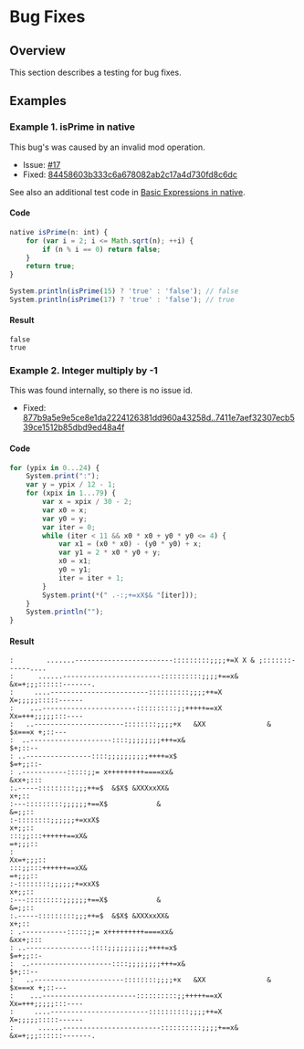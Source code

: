 # Bug Fixes

## Overview

This section describes a testing for bug fixes.

## Examples

### Example 1. isPrime in native

This bug's was caused by an invalid mod operation.

* Issue: [#17](https://github.com/Kray-G/kinx/issues/17)
* Fixed: [84458603b333c6a678082ab2c17a4d730fd8c6dc](https://github.com/Kray-G/kinx/commit/84458603b333c6a678082ab2c17a4d730fd8c6dc)

See also an additional test code in [Basic Expressions in native](../definition/native/native_expr.md).

#### Code

```javascript
native isPrime(n: int) {
    for (var i = 2; i <= Math.sqrt(n); ++i) {
        if (n % i == 0) return false;
    }
    return true;
}

System.println(isPrime(15) ? 'true' : 'false'); // false
System.println(isPrime(17) ? 'true' : 'false'); // true
```

#### Result

```
false
true
```

### Example 2. Integer multiply by -1

This was found internally, so there is no issue id.

* Fixed: [877b9a5e9e5ce8e1da2224126381dd960a43258d..7411e7aef32307ecb539ce1512b85dbd9ed48a4f](https://github.com/Kray-G/kinx/compare/877b9a5e9e5ce8e1da2224126381dd960a43258d..7411e7aef32307ecb539ce1512b85dbd9ed48a4f)

#### Code

```javascript
for (ypix in 0...24) {
    System.print(":");
    var y = ypix / 12 - 1;
    for (xpix in 1...79) {
        var x = xpix / 30 - 2;
        var x0 = x;
        var y0 = y;
        var iter = 0;
        while (iter < 11 && x0 * x0 + y0 * y0 <= 4) {
            var x1 = (x0 * x0) - (y0 * y0) + x;
            var y1 = 2 * x0 * y0 + y;
            x0 = x1;
            y0 = y1;
            iter = iter + 1;
        }
        System.print(*(" .-:;+=xX$& "[iter]));
    }
    System.println("");
}
```

#### Result

```
:        .......------------------------:::::::::;;;;+=X X & ;:::::::------....
:      ......------------------------::::::::::;;;;+==x&  &x=+;;;::::::-------.
:     ....------------------------::::::::::;;;;++=X         X=;;;;;:::::------
:    ...-----------------------::::::::::;;+++++==xX         Xx=+++;;;;;:::----
:   ..----------------------::::::::;;;;+x   &XX               & $x===x +;::---
:  ..--------------------::::;;;;;;;;+++=x&                             $+;::--
: ..----------------::::;;;;;;;;;;++++=x$                              $=+;;::-
: .-----------:::::;;= x+++++++++====xx&                               &xx+;:::
:.-----:::::::::;;;++=$  &$X$ &XXXxxXX&                                   x+;::
:---:::::::::;;;;;;+==X$            &                                    &=;;::
:-::::::::;;;;;;+=xxX$                                                   x+;;::
:::;;:::++++++==xX&                                                     =+;;;::
:                                                                     Xx=+;;;::
:::;;:::++++++==xX&                                                     =+;;;::
:-::::::::;;;;;;+=xxX$                                                   x+;;::
:---:::::::::;;;;;;+==X$            &                                    &=;;::
:.-----:::::::::;;;++=$  &$X$ &XXXxxXX&                                   x+;::
: .-----------:::::;;= x+++++++++====xx&                               &xx+;:::
: ..----------------::::;;;;;;;;;;++++=x$                              $=+;;::-
:  ..--------------------::::;;;;;;;;+++=x&                             $+;::--
:   ..----------------------::::::::;;;;+x   &XX               & $x===x +;::---
:    ...-----------------------::::::::::;;+++++==xX         Xx=+++;;;;;:::----
:     ....------------------------::::::::::;;;;++=X         X=;;;;;:::::------
:      ......------------------------::::::::::;;;;+==x&  &x=+;;;::::::-------.
```
